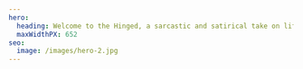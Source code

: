 ```yaml
---
hero:
  heading: Welcome to the Hinged, a sarcastic and satirical take on life.
  maxWidthPX: 652
seo:
  image: /images/hero-2.jpg
---
```

